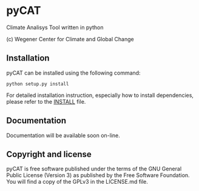 # pyCAT
Climate Analisys Tool written in python

(c) Wegener Center for Climate and Global Change

Installation
------------

pyCAT can be installed using the following command:

    python setup.py install

For detailed installation instruction, especially how to install dependencies, please refer to the [INSTALL](INSTALL.md) file.


Documentation
-------------

Documentation will be available soon on-line.


Copyright and license
---------------------

pyCAT is free software published under the terms of the GNU General Public License (Version 3) as published by the Free Software Foundation. You will find a copy of the GPLv3 in the LICENSE.md file.
